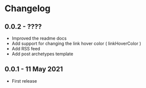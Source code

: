 # Changelog

## 0.0.2 - ????
- Improved the readme docs
- Add support for changing the link hover color ( linkHoverColor )
- Add RSS feed
- Add post archetypes template

## 0.0.1 - 11 May 2021
- First release
